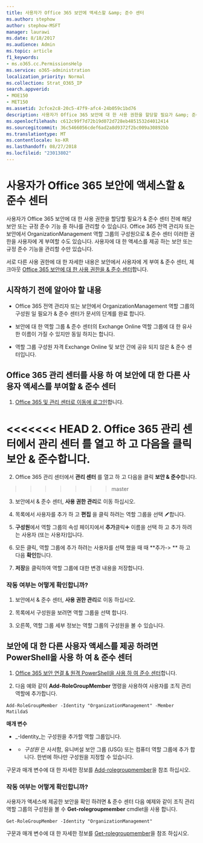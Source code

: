 ```yaml
---
title: 사용자가 Office 365 보안에 액세스할 &amp; 준수 센터
ms.author: stephow
author: stephow-MSFT
manager: laurawi
ms.date: 8/18/2017
ms.audience: Admin
ms.topic: article
f1_keywords:
- ms.o365.cc.PermissionsHelp
ms.service: o365-administration
localization_priority: Normal
ms.collection: Strat_O365_IP
search.appverid:
- MOE150
- MET150
ms.assetid: 2cfce2c8-20c5-47f9-afc4-24b059c1bd76
description: 사용자가 Office 365 보안에 대 한 사용 권한을 할당할 필요가 &amp; 준수 센터 전에 해당 보안 또는 규정 준수 기능 중 하나를 관리할 수 있습니다.
ms.openlocfilehash: c612c99f7d72b19d072d728eb4851532d4012414
ms.sourcegitcommit: 36c5466056cdef6ad2a8d9372f2bc009a30892bb
ms.translationtype: MT
ms.contentlocale: ko-KR
ms.lasthandoff: 08/27/2018
ms.locfileid: "23013802"
---
```

# <a name="give-users-access-to-the-office-365-security-amp-compliance-center"></a>사용자가 Office 365 보안에 액세스할 &amp; 준수 센터

사용자가 Office 365 보안에 대 한 사용 권한을 할당할 필요가 &amp; 준수 센터 전에 해당 보안 또는 규정 준수 기능 중 하나를 관리할 수 있습니다. Office 365 전역 관리자 또는 보안에서 OrganizationManagement 역할 그룹의 구성원으로 &amp; 준수 센터 이러한 권한을 사용자에 게 부여할 수도 있습니다. 사용자에 대 한 액세스를 제공 하는 보안 또는 규정 준수 기능을 관리할 수만 있습니다. 
  
서로 다른 사용 권한에 대 한 자세한 내용은 보안에서 사용자에 게 부여 &amp; 준수 센터, 체크아웃 [Office 365 보안에 대 한 사용 권한을 &amp; 준수 센터](permissions-in-the-security-and-compliance-center.md)합니다.
  
## <a name="what-do-you-need-to-know-before-you-begin"></a>시작하기 전에 알아야 할 내용

- Office 365 전역 관리자 또는 보안에서 OrganizationManagement 역할 그룹의 구성원 일 필요가 &amp; 준수 센터가 문서의 단계를 완료 합니다.
    
- 보안에 대 한 역할 그룹 &amp; 준수 센터의 Exchange Online 역할 그룹에 대 한 유사한 이름이 가질 수 있지만 동일 하지는 합니다. 
    
- 역할 그룹 구성원 자격 Exchange Online 및 보안 간에 공유 되지 않은 &amp; 준수 센터입니다.
    
## <a name="use-the-office-365-admin-center-to-give-another-user-access-to-the-security-amp-compliance-center"></a>Office 365 관리 센터를 사용 하 여 보안에 대 한 다른 사용자 액세스를 부여할 &amp; 준수 센터

1. [Office 365 및 관리 센터로 이동에 로그인](https://go.microsoft.com/fwlink/p/?LinkId=525275)합니다.
    
<<<<<<< HEAD
2. Office 365 관리 센터에서 **관리 센터** 를 열고 하 고 다음을 클릭 **보안 &amp; 준수**합니다. 
=======
2. Office 365 관리 센터에서 **관리 센터** 를 열고 하 고 다음을 클릭 **보안 &amp; 준수**합니다. 
>>>>>>> master
    
3. 보안에서 &amp; 준수 센터, **사용 권한 관리**로 이동 하십시오.
    
4. 목록에서 사용자를 추가 하 고 **편집** 을 클릭 하려는 역할 그룹을 선택 ![편집 아이콘](media/O365_MDM_CreatePolicy_EditIcon.gif)합니다.
    
5. **구성원**에서 역할 그룹의 속성 페이지에서 **추가**클릭![아이콘 추가](media/ITPro-EAC-AddIcon.gif) 이름을 선택 하 고 추가 하려는 사용자 (또는 사용자)입니다. 
    
6. 모든 클릭, 역할 그룹에 추가 하려는 사용자를 선택 했을 때 때 **추가-\> ** 하 고 다음 **확인**합니다.
    
7. **저장**을 클릭하여 역할 그룹에 대한 변경 내용을 저장합니다. 
    
### <a name="how-do-you-know-this-worked"></a>작동 여부는 어떻게 확인합니까?

1. 보안에서 &amp; 준수 센터, **사용 권한 관리**로 이동 하십시오.
    
2. 목록에서 구성원을 보려면 역할 그룹을 선택 합니다.
    
3. 오른쪽, 역할 그룹 세부 정보는 역할 그룹의 구성원을 볼 수 있습니다.
    
## <a name="use-powershell-to-give-another-user-access-to-the-security-amp-compliance-center"></a>보안에 대 한 다른 사용자 액세스를 제공 하려면 PowerShell을 사용 하 여 &amp; 준수 센터

1. [Office 365 보안 연결 &amp; 원격 PowerShell을 사용 하 여 준수 센터](https://go.microsoft.com/fwlink/p/?LinkID=627084)합니다.
    
2. 다음 예와 같이 **Add-RoleGroupMember** 명령을 사용하여 사용자를 조직 관리 역할에 추가합니다. 
    
  ```
  Add-RoleGroupMember -Identity "OrganizationManagement" -Member MatildaS
  
  ```

 **매개 변수**
  
-  _-Identity_는 구성원을 추가할 역할 그룹입니다. 
    
- - _구성원_ 은 사서함, 유니버설 보안 그룹 (USG) 또는 컴퓨터 역할 그룹에 추가 합니다. 한번에 하나만 구성원을 지정할 수 있습니다. 
    
구문과 매개 변수에 대 한 자세한 정보를 [Add-rolegroupmember](https://go.microsoft.com/fwlink/p/?LinkId=510859)을 참조 하십시오.
  
### <a name="how-do-you-know-this-worked"></a>작동 여부는 어떻게 확인합니까?

사용자가 액세스에 제공한 보안을 확인 하려면 &amp; 준수 센터 다음 예제와 같이 조직 관리 역할 그룹의 구성원을 볼 수 **Get-rolegroupmember** cmdlet을 사용 합니다. 
  
```
Get-RoleGroupMember -Identity "OrganizationManagement"

```

구문과 매개 변수에 대 한 자세한 정보를 [Get-rolegroupmember](https://go.microsoft.com/fwlink/p/?LinkId=510860)을 참조 하십시오.
  

